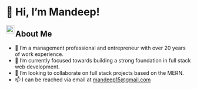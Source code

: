 # 👋 Hi, I’m Mandeep!
<a href="https://www.linkedin.com/in/mandeep-singh-dhillon/">
  <img align="left" alt="Mandeep's LinkedIN" width="22px" src="https://raw.githubusercontent.com/peterthehan/peterthehan/master/assets/linkedin.svg" />
</a>

## About Me
- 👀 I’m a management professional and entrepreneur with over 20 years of work experience.
- 🌱 I’m currently focused towards building a strong foundation in full stack web development.
- 💞️ I’m looking to collaborate on full stack projects based on the MERN.
- 📫 I can be reached via email at mandeep15@gmail.com 
<!---
mandeep1580/mandeep1580 is a ✨ special ✨ repository because its `README.md` (this file) appears on your GitHub profile.
You can click the Preview link to take a look at your changes.
--->
